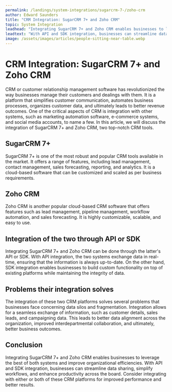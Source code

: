 ```yaml
---
permalink: /landings/system-integrations/sugarcrm-7-/zoho-crm
author: Edward Saunders
title: "CRM Integration: SugarCRM 7+ and Zoho CRM"
topic: System Integration
leadhead: "Integrating SugarCRM 7+ and Zoho CRM enables businesses to leverage the best of both systems and improve organizational efficiencies"
leadtext: "With API and SDK integration, businesses can streamline data sharing, simplify workflows, and enhance productivity across the board. Consider integrating with either or both of these CRM platforms for improved performance and better results."
image: /assets/images/articles/people-sitting-near-table.webp
---
```

<div class="arttext"><h1>CRM Integration: SugarCRM 7+ and Zoho CRM</h1> 
<p>CRM or customer relationship management software has revolutionized the way businesses manage their customers and dealings with them. It is a platform that simplifies customer communication, automates business processes, organizes customer data, and ultimately leads to better revenue outcomes. One of the critical aspects of CRM is integration with other systems, such as marketing automation software, e-commerce systems, and social media accounts, to name a few. In this article, we will discuss the integration of SugarCRM 7+ and Zoho CRM, two top-notch CRM tools.</p> 

<h2>SugarCRM 7+</h2> 
<p>SugarCRM 7+ is one of the most robust and popular CRM tools available in the market. It offers a range of features, including lead management, contact management, sales forecasting, reporting, and analytics. It is a cloud-based software that can be customized and scaled as per business requirements.</p> 

<h2>Zoho CRM</h2> 
<p>Zoho CRM is another popular cloud-based CRM software that offers features such as lead management, pipeline management, workflow automation, and sales forecasting. It is highly customizable, scalable, and easy to use. </p> 

<h2>Integration of the two through API or SDK</h2> 
<p>Integrating SugarCRM 7+ and Zoho CRM can be done through the latter's API or SDK. With API integration, the two systems exchange data in real-time, ensuring that the information is always up-to-date. On the other hand, SDK integration enables businesses to build custom functionality on top of existing platforms while maintaining the integrity of data. </p> 

<h2>Problems their integration solves</h2> 
<p>The integration of these two CRM platforms solves several problems that businesses face concerning data silos and fragmentation. Integration allows for a seamless exchange of information, such as customer details, sales leads, and campaigning data. This leads to better data alignment across the organization, improved interdepartmental collaboration, and ultimately, better business outcomes.</p> 

<h2>Conclusion</h2> 
<p>Integrating SugarCRM 7+ and Zoho CRM enables businesses to leverage the best of both systems and improve organizational efficiencies. With API and SDK integration, businesses can streamline data sharing, simplify workflows, and enhance productivity across the board. Consider integrating with either or both of these CRM platforms for improved performance and better results. </p> 

</div>